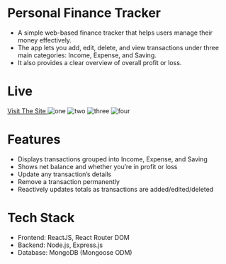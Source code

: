 # Personal Finance Tracker

- A simple web-based finance tracker that helps users manage their money effectively.
- The app lets you add, edit, delete, and view transactions under three main categories: Income, Expense, and Saving.
- It also provides a clear overview of overall profit or loss.


# Live 
[Visit The Site ](https://personal-finance-tracker-frontend-eight.vercel.app/)
![one](./appSreenShot1.png)
![two](./appSreenShot2.png)
![three](./appSreenShot3.png)
![four](./appSreenShot4.png)


# Features

- Displays transactions grouped into Income, Expense, and Saving
- Shows net balance and whether you’re in profit or loss
- Update any transaction’s details
- Remove a transaction permanently
- Reactively updates totals as transactions are added/edited/deleted


# Tech Stack

- Frontend: ReactJS, React Router DOM
- Backend: Node.js, Express.js
- Database: MongoDB (Mongoose ODM)
  

